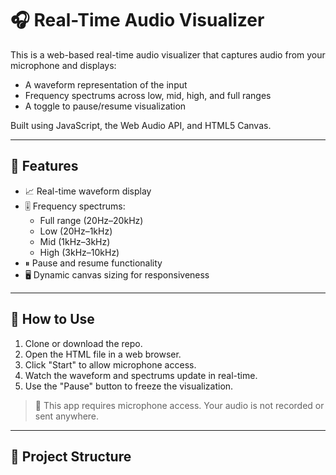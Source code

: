 # 🎧 Real-Time Audio Visualizer

This is a web-based real-time audio visualizer that captures audio from your microphone and displays:
- A waveform representation of the input
- Frequency spectrums across low, mid, high, and full ranges
- A toggle to pause/resume visualization

Built using JavaScript, the Web Audio API, and HTML5 Canvas.

---

## 🚀 Features

- 📈 Real-time waveform display
- 🎚 Frequency spectrums:
  - Full range (20Hz–20kHz)
  - Low (20Hz–1kHz)
  - Mid (1kHz–3kHz)
  - High (3kHz–10kHz)
- ⏸ Pause and resume functionality
- 🖥 Dynamic canvas sizing for responsiveness

---

## 🔧 How to Use

1. Clone or download the repo.
2. Open the HTML file in a web browser.
3. Click "Start" to allow microphone access.
4. Watch the waveform and spectrums update in real-time.
5. Use the "Pause" button to freeze the visualization.

> 🔐 This app requires microphone access. Your audio is not recorded or sent anywhere.

---

## 📂 Project Structure

